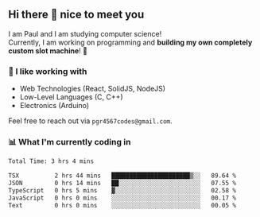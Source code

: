 ## Hi there 👋 nice to meet you

I am Paul and I am studying computer science!  
Currently, I am working on programming and **building my own completely custom slot machine**! 🎰

### 🔭 I like working with
- Web Technologies (React, SolidJS, NodeJS)
- Low-Level Languages (C, C++)
- Electronics (Arduino)

Feel free to reach out via `pgr4567codes@gmail.com`.

### 📊 What I'm currently coding in
<!--START_SECTION:waka-->

```txt
Total Time: 3 hrs 4 mins

TSX          2 hrs 44 mins   ██████████████████████▒░░   89.64 %
JSON         0 hrs 14 mins   ██░░░░░░░░░░░░░░░░░░░░░░░   07.55 %
TypeScript   0 hrs 5 mins    ▓░░░░░░░░░░░░░░░░░░░░░░░░   02.58 %
JavaScript   0 hrs 0 mins    ░░░░░░░░░░░░░░░░░░░░░░░░░   00.17 %
Text         0 hrs 0 mins    ░░░░░░░░░░░░░░░░░░░░░░░░░   00.05 %
```

<!--END_SECTION:waka-->
